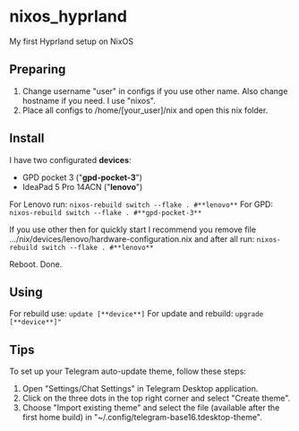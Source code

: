 # nixos_hyprland
My first Hyprland setup on NixOS

## Preparing
1. Change username "user" in configs if you use other name. Also change hostname if you need. I use "nixos". 
2. Place all configs to /home/[your_user]/nix and open this nix folder.

## Install
I have two configurated **devices**:
- GPD pocket 3 ("**gpd-pocket-3**")
- IdeaPad 5 Pro 14ACN ("**lenovo**")

For Lenovo run:
``` nixos-rebuild switch --flake . #**lenovo** ```
For GPD:
``` nixos-rebuild switch --flake . #**gpd-pocket-3** ```

If you use other then for quickly start I recommend you remove file .../nix/devices/lenovo/hardware-configuration.nix and after all run:
``` nixos-rebuild switch --flake . #**lenovo** ```

Reboot. Done.

## Using
For rebuild use:
``` update [**device**] ```
For update and rebuild:
``` upgrade [**device**]" ```

## Tips
To set up your Telegram auto-update theme, follow these steps:
1. Open "Settings/Chat Settings" in Telegram Desktop application.
2. Click on the three dots in the top right corner and select "Create theme".
3. Choose "Import existing theme" and select the file (available after the first home build) in "~/.config/telegram-base16.tdesktop-theme".
